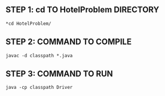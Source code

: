 ## STEP 1: cd TO HotelProblem DIRECTORY
    *cd HotelProblem/
## STEP 2: COMMAND TO COMPILE 
    javac -d classpath *.java
## STEP 3: COMMAND TO RUN
    java -cp classpath Driver

